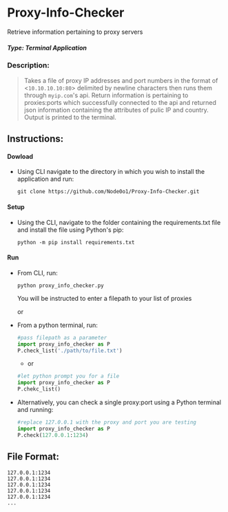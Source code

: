 # Proxy-Info-Checker
Retrieve information pertaining to proxy servers
#### *Type: Terminal Application*

### Description:
>Takes a file of proxy IP addresses and port numbers in the format of <`10.10.10.10:80`> delimited by newline characters then runs them through `myip.com`'s api. Return information is pertaining to proxies:ports which successfully connected to the api and returned json information containing the attributes of pulic IP and country. Output is printed to the terminal.


## **Instructions:**
#### Dowload
- Using CLI navigate to the directory in which you wish to install the application and run:
  ```console
  git clone https://github.com/Node0o1/Proxy-Info-Checker.git
  ```

#### Setup
- Using the CLI, navigate to the folder containing the requirements.txt file and install the file using Python's pip:
  ```console
  python -m pip install requirements.txt
  ``` 
  
#### Run
- From CLI, run:
  ```console
  python proxy_info_checker.py
  ```
  You will be instructed to enter a filepath to your list of proxies
  
  or
  
- From a python terminal, run:
  ```python
  #pass filepath as a parameter
  import proxy_info_checker as P
  P.check_list('./path/to/file.txt')
  ```
  
  - or
  ```python
  #let python prompt you for a file
  import proxy_info_checker as P
  P.chekc_list()
  ```

- Alternatively, you can check a single proxy:port using a Python terminal and  running:
    ```python
    #replace 127.0.0.1 with the proxy and port you are testing
    import proxy_info_checker as P
    P.check(127.0.0.1:1234)
    ```

## **File Format:**
```
127.0.0.1:1234
127.0.0.1:1234
127.0.0.1:1234
127.0.0.1:1234
127.0.0.1:1234
...
```
